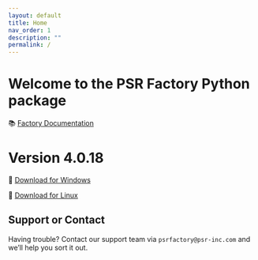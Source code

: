 ```yaml
---
layout: default
title: Home
nav_order: 1
description: ""
permalink: /
---
```


# Welcome to the PSR Factory Python package


📚 [Factory Documentation](https://docs.psr-inc.com/factory/)

# Version 4.0.18

🔗 [Download for Windows](https://www.psr-inc.com/app/link/?t=d&f=factory_python-4.0.18-windows-x64-bea5ef4-release.zip)

🔗 [Download for Linux](https://www.psr-inc.com/app/link/?t=d&f=factory_python-4.0.18-linux-x64-bea5ef41-release.zip)


## Support or Contact

Having trouble? Contact our support team via `psrfactory@psr-inc.com` and we’ll help you sort it out.
